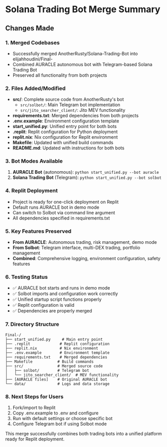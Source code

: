 # Solana Trading Bot Merge Summary

## Changes Made

### 1. Merged Codebases
- Successfully merged AnotherRusty/Solana-Trading-Bot into elijahhoudini/Final-
- Combined AURACLE autonomous bot with Telegram-based Solana Trading Bot
- Preserved all functionality from both projects

### 2. Files Added/Modified
- **src/**: Complete source code from AnotherRusty's bot
  - `src/solbot/`: Main Telegram bot implementation
  - `src/jito_searcher_client/`: Jito MEV functionality
- **requirements.txt**: Merged dependencies from both projects
- **.env.example**: Environment configuration template
- **start_unified.py**: Unified entry point for both bots
- **.replit**: Replit configuration for Python deployment
- **replit.nix**: Nix configuration for Replit environment
- **Makefile**: Updated with unified build commands
- **README.md**: Updated with instructions for both bots

### 3. Bot Modes Available
1. **AURACLE Bot** (autonomous): `python start_unified.py --bot auracle`
2. **Solana Trading Bot** (Telegram): `python start_unified.py --bot solbot`

### 4. Replit Deployment
- Project is ready for one-click deployment on Replit
- Default runs AURACLE bot in demo mode
- Can switch to Solbot via command line argument
- All dependencies specified in requirements.txt

### 5. Key Features Preserved
- **From AURACLE**: Autonomous trading, risk management, demo mode
- **From Solbot**: Telegram interface, multi-DEX trading, portfolio management
- **Combined**: Comprehensive logging, environment configuration, safety features

### 6. Testing Status
- ✅ AURACLE bot starts and runs in demo mode
- ✅ Solbot imports and configuration work correctly
- ✅ Unified startup script functions properly
- ✅ Replit configuration is valid
- ✅ Dependencies are properly merged

### 7. Directory Structure
```
Final-/
├── start_unified.py     # Main entry point
├── .replit             # Replit configuration
├── replit.nix          # Nix environment
├── .env.example        # Environment template
├── requirements.txt    # Merged dependencies
├── Makefile           # Build commands
├── src/               # Merged source code
│   ├── solbot/        # Telegram bot
│   └── jito_searcher_client/  # MEV functionality
├── [AURACLE files]    # Original AURACLE bot
└── data/              # Logs and data storage
```

### 8. Next Steps for Users
1. Fork/import to Replit
2. Copy .env.example to .env and configure
3. Run with default settings or choose specific bot
4. Configure Telegram bot if using Solbot mode

This merge successfully combines both trading bots into a unified platform ready for Replit deployment.